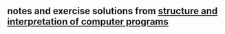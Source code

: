 ## notes and exercise solutions from [structure and interpretation of computer programs](https://mitp-content-server.mit.edu/books/content/sectbyfn/books_pres_0/6515/sicp.zip/index.html)
